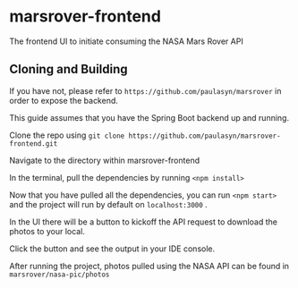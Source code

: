 # marsrover-frontend
The frontend UI to initiate consuming the NASA Mars Rover API

## Cloning and Building

If you have not, please refer to `https://github.com/paulasyn/marsrover` in order to expose the backend.

This guide assumes that you have the Spring Boot backend up and running.

Clone the repo using `git clone https://github.com/paulasyn/marsrover-frontend.git`

Navigate to the directory within marsrover-frontend

In the terminal, pull the dependencies by running `<npm install>`

Now that you have pulled all the dependencies, you can run `<npm start>` and the project will run by default on `localhost:3000` .

In the UI there will be a button to kickoff the API request to download the photos to your local.

Click the button and see the output in your IDE console.

After running the project, photos pulled using the NASA API can be found in `marsrover/nasa-pic/photos`
